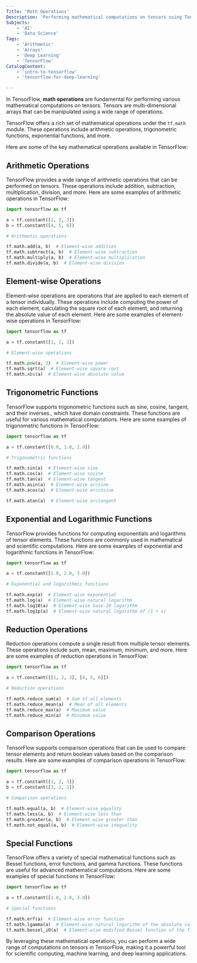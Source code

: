 ```yaml
---
Title: 'Math Operations'
Description: 'Performing mathematical computations on tensors using TensorFlow.'
Subjects:
    - 'AI'
    - 'Data Science'
Tags:
    - 'Arithmetic'
    - 'Arrays'
    - 'Deep Learning'
    - 'TensorFlow'
CatalogContent:
    - 'intro-to-tensorflow'
    - 'tensorflow-for-deep-learning'

---
```


In TensorFlow, **math operations** are fundamental for performing various mathematical computations on tensors. Tensors are multi-dimensional arrays that can be manipulated using a wide range of operations.

TensorFlow offers a rich set of mathematical operations under the `tf.math` module. These operations include arithmetic operations, trigonometric functions, exponential functions, and more.

Here are some of the key mathematical operations available in TensorFlow:

## Arithmetic Operations

TensorFlow provides a wide range of arithmetic operations that can be performed on tensors. These operations include addition, subtraction, multiplication, division, and more. Here are some examples of arithmetic operations in TensorFlow:

```py
import tensorflow as tf

a = tf.constant([1, 2, 3])
b = tf.constant([4, 5, 6])

# Arithmetic operations

tf.math.add(a, b)  # Element-wise addition
tf.math.subtract(a, b)  # Element-wise subtraction
tf.math.multiply(a, b)  # Element-wise multiplication
tf.math.divide(a, b)  # Element-wise division
```

## Element-wise Operations

Element-wise operations are operations that are applied to each element of a tensor individually. These operations include computing the power of each element, calculating the square root of each element, and returning the absolute value of each element. Here are some examples of element-wise operations in TensorFlow:

```py
import tensorflow as tf

a = tf.constant([1, 2, 3])

# Element-wise operations

tf.math.pow(a, 2)  # Element-wise power
tf.math.sqrt(a)  # Element-wise square root
tf.math.abs(a)  # Element-wise absolute value
```

## Trigonometric Functions

TensorFlow supports trigonometric functions such as sine, cosine, tangent, and their inverses., which have domain constraints. These functions are useful for various mathematical computations. Here are some examples of trigonometric functions in TensorFlow:

```py
import tensorflow as tf

a = tf.constant([0.0, 1.0, 2.0])   

# Trigonometric functions

tf.math.sin(a)  # Element-wise sine
tf.math.cos(a)  # Element-wise cosine
tf.math.tan(a)  # Element-wise tangent
tf.math.asin(a)  # Element-wise arcsine
tf.math.acos(a)  # Element-wise arccosine

tf.math.atan(a)  # Element-wise arctangent
```

## Exponential and Logarithmic Functions

TensorFlow provides functions for computing exponentials and logarithms of tensor elements. These functions are commonly used in mathematical and scientific computations. Here are some examples of exponential and logarithmic functions in TensorFlow:

```py
import tensorflow as tf

a = tf.constant([1.0, 2.0, 3.0])

# Exponential and logarithmic functions

tf.math.exp(a)  # Element-wise exponential
tf.math.log(a)  # Element-wise natural logarithm
tf.math.log10(a)  # Element-wise base-10 logarithm
tf.math.log1p(a)  # Element-wise natural logarithm of (1 + x)
```

## Reduction Operations

Reduction operations compute a single result from multiple tensor elements. These operations include sum, mean, maximum, minimum, and more. Here are some examples of reduction operations in TensorFlow:

```py
import tensorflow as tf

a = tf.constant([[1, 2, 3], [4, 5, 6]])

# Reduction operations

tf.math.reduce_sum(a)  # Sum of all elements
tf.math.reduce_mean(a)  # Mean of all elements
tf.math.reduce_max(a)  # Maximum value
tf.math.reduce_min(a)  # Minimum value      
```

## Comparison Operations

TensorFlow supports comparison operations that can be used to compare tensor elements and return boolean values based on the comparison results. Here are some examples of comparison operations in TensorFlow:

```py
import tensorflow as tf

a = tf.constant([1, 2, 3])
b = tf.constant([3, 2, 1])

# Comparison operations

tf.math.equal(a, b)  # Element-wise equality
tf.math.less(a, b)  # Element-wise less than
tf.math.greater(a, b)  # Element-wise greater than
tf.math.not_equal(a, b)  # Element-wise inequality   
```

## Special Functions

TensorFlow offers a variety of special mathematical functions such as Bessel functions, error functions, and gamma functions. These functions are useful for advanced mathematical computations. Here are some examples of special functions in TensorFlow:

```py
import tensorflow as tf

a = tf.constant([1.0, 2.0, 3.0])

# Special functions

tf.math.erf(a)  # Element-wise error function
tf.math.lgamma(a)  # Element-wise natural logarithm of the absolute value of the gamma function of x
tf.math.bessel_i0(a)  # Element-wise modified Bessel function of the first kind of order 0   
```

By leveraging these mathematical operations, you can perform a wide range of computations on tensors in TensorFlow, making it a powerful tool for scientific computing, machine learning, and deep learning applications.

